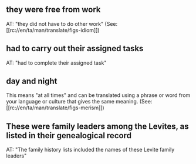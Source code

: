 ## they were free from work ##

AT: "they did not have to do other work" (See: [[rc://en/ta/man/translate/figs-idiom]])

## had to carry out their assigned tasks ##

AT: "had to complete their assigned task"

## day and night ##

This means "at all times" and can be translated using a phrase or word from your language or culture that gives the same meaning. (See: [[rc://en/ta/man/translate/figs-merism]])

## These were family leaders among the Levites, as listed in their genealogical record ##

AT: "The family history lists included the names of these Levite family leaders"